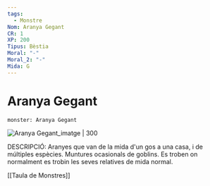```yaml
---
tags:
  - Monstre
Nom: Aranya Gegant
CR: 1
XP: 200
Tipus: Bèstia
Moral: "-"
Moral_2: "-"
Mida: G
---
```

# Aranya Gegant

```statblock
monster: Aranya Gegant
```

![Aranya Gegant_imatge | 300](https://static.wikia.nocookie.net/crossgoersdnd/images/8/89/GiantSpider.jpg/revision/latest?cb=20170726044320)

DESCRIPCIÓ: 
Aranyes que van de la mida d'un gos a una casa, i de múltiples espècies. Muntures ocasionals de goblins. Es troben on normalment es trobin les seves relatives de mida normal.

[[Taula de Monstres]]

